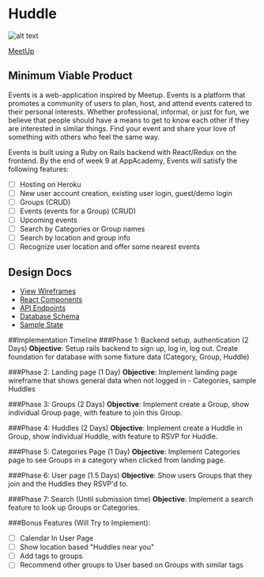 # Huddle
![alt text]("Events")

[MeetUp](https://meetup.com/)

<!-- [Heroku Link](https://huddle-application.herokuapp.com/) -->

<!-- [Trello Link](https://trello.com/b/VXwYw2DP/huddle) -->

## Minimum Viable Product
Events is a web-application inspired by Meetup. Events is a platform that promotes a community of users to plan, host, and attend events catered to their personal interests. Whether professional, informal, or just for fun, we believe that people should have a means to get to know each other if they are interested in similar things. Find your event and share your love of something with others who feel the same way.

Events is built using a Ruby on Rails backend with React/Redux on the frontend. By the end of week 9 at AppAcademy, Events will satisfy the following features:

- [ ] Hosting on Heroku
- [ ] New user account creation, existing user login, guest/demo login
- [ ] Groups (CRUD)
- [ ] Events (events for a Group) (CRUD)
- [ ] Upcoming events
- [ ] Search by Categories or Group names
- [ ] Search by location and group info
- [ ] Recognize user location and offer some nearest events

## Design Docs
* [View Wireframes](https://github.com/naelkhann/Huddle/tree/master/docs/wireframes)
* [React Components](https://github.com/naelkhann/Huddle/blob/master/docs/component-hierarchy.md)
* [API Endpoints](https://github.com/naelkhann/Huddle/blob/master/docs/api-endpoints.md)
* [Database Schema](https://github.com/naelkhann/Huddle/blob/master/docs/schema.md)
* [Sample State](https://github.com/naelkhann/Huddle/blob/master/docs/sample-state.md)

##Implementation Timeline
###Phase 1: Backend setup, authentication (2 Days)
**Objective**: Setup rails backend to sign up, log in, log out. Create foundation for database with some fixture data (Category, Group, Huddle)

###Phase 2: Landing page (1 Day)
**Objective**: Implement landing page wireframe that shows general data when not logged in - Categories, sample Huddles

###Phase 3: Groups (2 Days)
**Objective**: Implement create a Group, show individual Group page, with feature to join this Group.

###Phase 4: Huddles (2 Days)
**Objective**: Implement create a Huddle in Group, show individual Huddle, with feature to RSVP for Huddle.

###Phase 5: Categories Page (1 Day)
**Objective**: Implement Categories page to see Groups in a category when clicked from landing page.

###Phase 6: User page (1.5 Days)
**Objective**: Show users Groups that they join and the Huddles they RSVP'd to.

###Phase 7: Search (Until submission time)
**Objective**: Implement a search feature to look up Groups or Categories.

###Bonus Features (Will Try to Implement):
- [ ] Calendar In User Page
- [ ] Show location based "Huddles near you"
- [ ] Add tags to groups
- [ ] Recommend other groups to User based on Groups with similar tags
